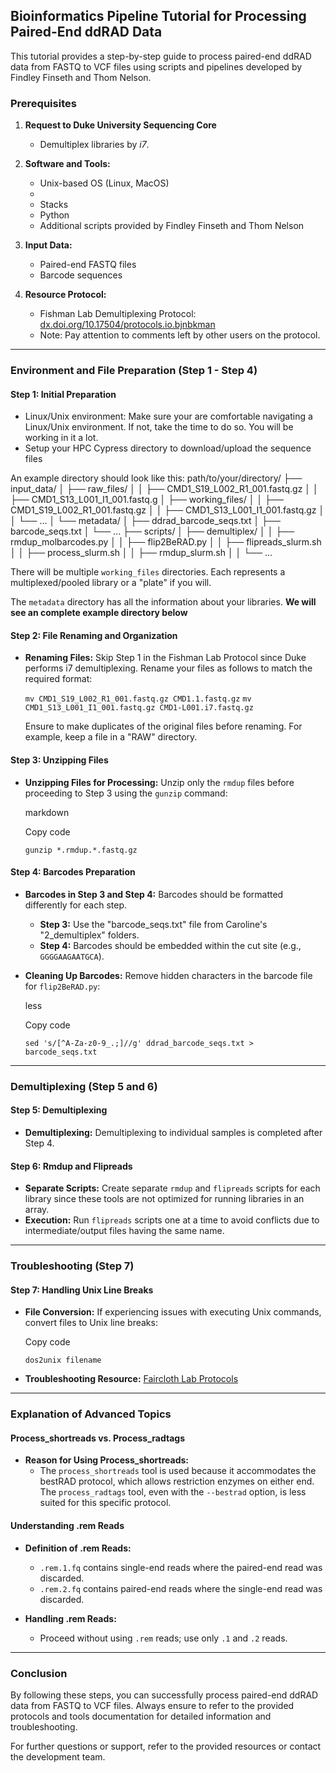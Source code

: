## Bioinformatics Pipeline Tutorial for Processing Paired-End ddRAD Data

This tutorial provides a step-by-step guide to process paired-end ddRAD data from FASTQ to VCF files using scripts and pipelines developed by Findley Finseth and Thom Nelson.

### Prerequisites

1. **Request to Duke University Sequencing Core**
	- Demultiplex libraries by *i7*.

3. **Software and Tools:**
    
    - Unix-based OS (Linux, MacOS)
    - 
    - Stacks
    - Python
    - Additional scripts provided by Findley Finseth and Thom Nelson
2. **Input Data:**
    
    - Paired-end FASTQ files
    - Barcode sequences
3. **Resource Protocol:**
    
    - Fishman Lab Demultiplexing Protocol: [dx.doi.org/10.17504/protocols.io.bjnbkman](https://dx.doi.org/10.17504/protocols.io.bjnbkman)
    - Note: Pay attention to comments left by other users on the protocol.

---

### Environment and File Preparation (Step 1 - Step 4)

#### Step 1: Initial Preparation
-  Linux/Unix environment: Make sure your are comfortable navigating a Linux/Unix environment. If not, take the time to do so. You will be working in it a lot. 
- Setup your HPC Cypress directory to download/upload the sequence files

An example directory should look like this:
path/to/your/directory/
├── input_data/
│ ├── raw_files/
│ │ ├── CMD1_S19_L002_R1_001.fastq.gz
│ │ ├── CMD1_S13_L001_I1_001.fastq.g
│ ├── working_files/
│ │ ├── CMD1_S19_L002_R1_001.fastq.gz
│ │ ├── CMD1_S13_L001_I1_001.fastq.gz
│ │ └── ...
│ └── metadata/
│ ├── ddrad_barcode_seqs.txt
│ ├── barcode_seqs.txt
│ └── ...
├── scripts/
│ ├── demultiplex/
│ │ ├── rmdup_molbarcodes.py
│ │ ├── flip2BeRAD.py
│ │ ├── flipreads_slurm.sh
│ │ ├── process_slurm.sh
│ │ ├── rmdup_slurm.sh
│ │ └── ...

There will be multiple `working_files` directories. Each represents a multiplexed/pooled library or a "plate" if you will. 

The `metadata` directory has all the information about your libraries. 
**We will see an complete example directory below**


#### Step 2: File Renaming and Organization

- **Renaming Files:** Skip Step 1 in the Fishman Lab Protocol since Duke performs i7 demultiplexing. Rename your files as follows to match the required format:
    
	`mv CMD1_S19_L002_R1_001.fastq.gz CMD1.1.fastq.gz`
    `mv CMD1_S13_L001_I1_001.fastq.gz CMD1-L001.i7.fastq.gz`

    Ensure to make duplicates of the original files before renaming. For example, keep a file in a "RAW" directory.


#### Step 3: Unzipping Files

- **Unzipping Files for Processing:** Unzip only the `rmdup` files before proceeding to Step 3 using the `gunzip` command:
    
    markdown
    
    Copy code
    
    `gunzip *.rmdup.*.fastq.gz`
    

#### Step 4: Barcodes Preparation

- **Barcodes in Step 3 and Step 4:** Barcodes should be formatted differently for each step.
    
    - **Step 3:** Use the "barcode_seqs.txt" file from Caroline's "2_demultiplex" folders.
    - **Step 4:** Barcodes should be embedded within the cut site (e.g., `GGGGAAGAATGCA`).
- **Cleaning Up Barcodes:** Remove hidden characters in the barcode file for `flip2BeRAD.py`:
    
    less
    
    Copy code
    
    `sed 's/[^A-Za-z0-9_.;]//g' ddrad_barcode_seqs.txt > barcode_seqs.txt`
    

---

### Demultiplexing (Step 5 and 6)

#### Step 5: Demultiplexing

- **Demultiplexing:** Demultiplexing to individual samples is completed after Step 4.

#### Step 6: Rmdup and Flipreads

- **Separate Scripts:** Create separate `rmdup` and `flipreads` scripts for each library since these tools are not optimized for running libraries in an array.
- **Execution:** Run `flipreads` scripts one at a time to avoid conflicts due to intermediate/output files having the same name.

---

### Troubleshooting (Step 7)

#### Step 7: Handling Unix Line Breaks

- **File Conversion:** If experiencing issues with executing Unix commands, convert files to Unix line breaks:
    
    Copy code
    
    `dos2unix filename`
    
- **Troubleshooting Resource:** [Faircloth Lab Protocols](https://protocols.faircloth-lab.org/en/latest/protocols-computer/sequencing/sequencing-fix-incorrect-demultiplexing.html)
    

---

### Explanation of Advanced Topics

#### Process_shortreads vs. Process_radtags

- **Reason for Using Process_shortreads:**
    - The `process_shortreads` tool is used because it accommodates the bestRAD protocol, which allows restriction enzymes on either end. The `process_radtags` tool, even with the `--bestrad` option, is less suited for this specific protocol.

#### Understanding .rem Reads

- **Definition of .rem Reads:**
    
    - `.rem.1.fq` contains single-end reads where the paired-end read was discarded.
    - `.rem.2.fq` contains paired-end reads where the single-end read was discarded.
- **Handling .rem Reads:**
    
    - Proceed without using `.rem` reads; use only `.1` and `.2` reads.

---

### Conclusion

By following these steps, you can successfully process paired-end ddRAD data from FASTQ to VCF files. Always ensure to refer to the provided protocols and tools documentation for detailed information and troubleshooting.

For further questions or support, refer to the provided resources or contact the development team. 
